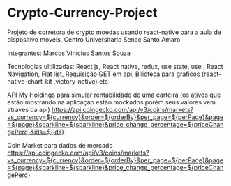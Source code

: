 # Crypto-Currency-Project
Projeto de corretora de crypto moedas usando react-native para a aula de dispositivo moveis, Centro Universitario Senac Santo Amaro


Integrantes:
Marcos Vinícius Santos Souza

Tecnologias ultilizadas:
React js, React native, redux, use state, use , React Navigation, Flat list, Requisição GET em api, Bilioteca para graficos (react-native-chart-kit ,victory-native) etc

API
My Holdings para simular rentabilidade de uma carteira (os ativos que estão mostrando na aplicação estão mockados porém seus valores vem atraves da api)
https://api.coingecko.com/api/v3/coins/markets?vs_currency=${currency}&order=${orderBy}&per_page=${perPage}&page=${page}&sparkline=${sparkline}&price_change_percentage=${priceChangePerc}&ids=${ids}

Coin Market para dados de mercado
https://api.coingecko.com/api/v3/coins/markets?vs_currency=${currency}&order=${orderBy}&per_page=${perPage}&page=${page}&sparkline=${sparkline}&price_change_percentage=${priceChangePerc}

